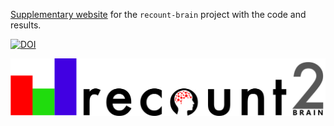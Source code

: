 [Supplementary website](http://LieberInstitute.github.io/recount-brain/) for the `recount-brain` project with the code and results.

[![DOI](https://zenodo.org/badge/96465401.svg)](https://zenodo.org/badge/latestdoi/96465401)

<a href="https://jhubiostatistics.shinyapps.io/recount/"><img src="https://raw.githubusercontent.com/LieberInstitute/recount-brain/master/recount_brain.png" align="center"></a>
